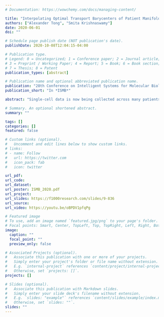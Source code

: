 ```yaml
---
# Documentation: https://wowchemy.com/docs/managing-content/

title: "Interpolating Optimal Transport Barycenters of Patient Manifolds"
authors: ["Alexander Tong", "Smita Krishnaswamy"]
date: 2020-06-01
doi: ""

# Schedule page publish date (NOT publication's date).
publishDate: 2020-10-08T12:04:15-04:00

# Publication type.
# Legend: 0 = Uncategorized; 1 = Conference paper; 2 = Journal article;
# 3 = Preprint / Working Paper; 4 = Report; 5 = Book; 6 = Book section;
# 7 = Thesis; 8 = Patent
publication_types: [abstract]

# Publication name and optional abbreviated publication name.
publication: "28th Conference on Intelligent Systems for Molecular Biology"
publication_short: "In *ISMB*"

abstract: "Single-cell data is now being collected across many patients in varying conditions. However, data is still relatively expensive. This opens up the opportunity for computational methods to decrease overall cost by inferring a single-cell measurement based on similarity to the meta-data of other similar samples. We examine this problem with an optimal transport perspective. This allows us to leverage a variant of the Sinkhorn algorithm for extremely computationally efficient approximations of transport along discrete manifolds. Our method first constructs the manifold between samples, then aligns this to the manifold of patients, and finally applies this to interpolate a barycenter sample along this manifold. We show first that we are able to better interpolate samples between timepoints than existing methods e.g. Waddington-OT (Schiebinger et al. 2019 Cell) by accounting for structure between multiple timepoints instead of pairs. We then show when the relationship between patients is an inferred manifold, how to impute a patient’s single-cell measurements based on other similar single-cell samples by aligning the manifold of patients with that of single-cell measurements. When the manifold of patients exhibits non-linear but intrinsically low-dimensional structure, we are able to more accurately infer a single-cell measurement."

# Summary. An optional shortened abstract.
summary: ""

tags: []
categories: []
featured: false

# Custom links (optional).
#   Uncomment and edit lines below to show custom links.
# links:
# - name: Follow
#   url: https://twitter.com
#   icon_pack: fab
#   icon: twitter

url_pdf:
url_code:
url_dataset:
url_poster: ISMB_2020.pdf
url_project:
url_slides: https://f1000research.com/slides/9-836
url_source:
url_video: https://youtu.be/oBPDV1pfqPg

# Featured image
# To use, add an image named `featured.jpg/png` to your page's folder. 
# Focal points: Smart, Center, TopLeft, Top, TopRight, Left, Right, BottomLeft, Bottom, BottomRight.
image:
  caption: ""
  focal_point: ""
  preview_only: false

# Associated Projects (optional).
#   Associate this publication with one or more of your projects.
#   Simply enter your project's folder or file name without extension.
#   E.g. `internal-project` references `content/project/internal-project/index.md`.
#   Otherwise, set `projects: []`.
projects: []

# Slides (optional).
#   Associate this publication with Markdown slides.
#   Simply enter your slide deck's filename without extension.
#   E.g. `slides: "example"` references `content/slides/example/index.md`.
#   Otherwise, set `slides: ""`.
slides: ""
---
```


